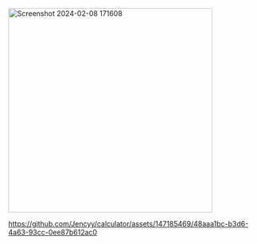 
<img width="410" alt="Screenshot 2024-02-08 171608" src="https://github.com/Jencyy/calculator/assets/147185469/a86d71ce-b6ec-43fa-bf03-0f2c1b607907">


https://github.com/Jencyy/calculator/assets/147185469/48aaa1bc-b3d6-4a63-93cc-0ee87b612ac0

